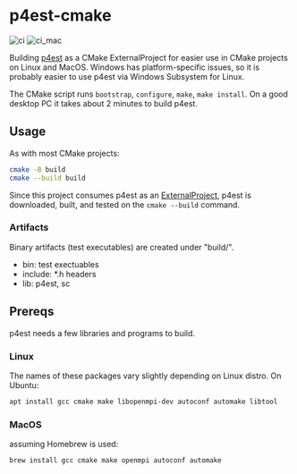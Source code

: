 # p4est-cmake

![ci](https://github.com/scivision/p4est-cmake/workflows/ci/badge.svg)
![ci_mac](https://github.com/scivision/p4est-cmake/workflows/ci_mac/badge.svg)

Building [p4est](https://github.com/cburstedde/p4est) as a CMake ExternalProject for easier use in CMake projects on Linux and MacOS.
Windows has platform-specific issues, so it is probably easier to use p4est via Windows Subsystem for Linux.

The CMake script runs `bootstrap`, `configure`, `make`, `make install`.
On a good desktop PC it takes about 2 minutes to build p4est.

## Usage

As with most CMake projects:

```sh
cmake -B build
cmake --build build
```

Since this project consumes p4est as an [ExternalProject](https://cmake.org/cmake/help/latest/module/ExternalProject.html), p4est is downloaded, built, and tested on the `cmake --build` command.

### Artifacts

Binary artifacts (test executables) are created under "build/".

* bin: test exectuables
* include: *.h headers
* lib: p4est, sc

## Prereqs

p4est needs a few libraries and programs to build.

### Linux

The names of these packages vary slightly depending on Linux distro. On Ubuntu:

```sh
apt install gcc cmake make libopenmpi-dev autoconf automake libtool
```

### MacOS

assuming Homebrew is used:

```sh
brew install gcc cmake make openmpi autoconf automake
```
